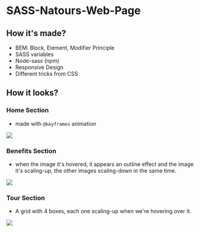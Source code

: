 # SASS-Natours-Web-Page

## How it's made?

+ BEM: Block, Element, Modifier Principle
+ SASS variables
+ Node-sass (npm)
+ Responsive Design 
+ Different tricks from CSS

## How it looks?

### Home Section

- made with ```@keyframes``` animation

<img src="https://media3.giphy.com/media/GjShpTmluiIfrqc453/giphy.gif">

### Benefits Section

- when the image it's hovered, it appears an outline effect and the image it's scaling-up, the other images scaling-down in the same time.

<img src="https://media4.giphy.com/media/hbRZbedrJesjPq4bOm/giphy.gif">

### Tour Section

- A grid with 4 boxes, each one scaling-up when we're hovering over it.

<img src="https://media1.giphy.com/media/QYBrepAWGIZRZtrdxg/giphy.gif">
